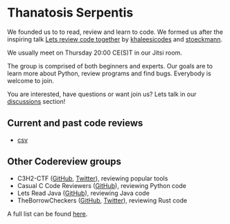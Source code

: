 # Thanatosis Serpentis

We founded us to to read, review and learn to code. We formed us after the inspiring talk [Lets review code together](https://media.ccc.de/v/rc3-2021-cwtv-228-lets-review-code-toget) by [khaleesicodes](https://github.com/khaleesicodes) and [stoeckmann](https://github.com/stoeckmann).

We usually meet on Thursday 20:00 CE(S)T in our Jitsi room.

The group is comprised of both beginners and experts. Our goals are to learn more about Python, review programs and find bugs. Everybody is welcome to join.

You are interested, have questions or want join us? Lets talk in our [discussions](https://github.com/ThanatosisSerpentis/about/discussions) section!

## Current and past code reviews
- [csv](https://github.com/python/cpython/blob/main/Lib/csv.py)

## Other Codereview groups

- C3H2-CTF ([GitHub](https://github.com/c3h2-ctf/),
  [Twitter](https://twitter.com/c3h2_ctf)), reviewing popular tools
- Casual C Code Reviewers ([GitHub](https://github.com/CasualCCodeReviewers/about)),
  reviewing Python code
- Lets Read Java ([GitHub](https://github.com/LetsReadJava/About)), reviewing Java code
- TheBorrowCheckers ([GitHub](https://github.com/TheBorrowCheckers/about),
  [Twitter](https://twitter.com/sagi_schwarz)), reviewing Rust code

A full list can be found [here](https://github.com/stoeckmann/letsreview/blob/main/README.md#known-groups).
